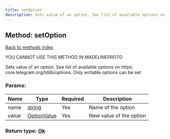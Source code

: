 ```yaml
---
title: setOption
description: Sets value of an option. See list of available options on https: core.telegram.org/tdlib/options. Only writable options can be set
---
```

## Method: setOption  
[Back to methods index](index.md)


YOU CANNOT USE THIS METHOD IN MADELINEPROTO


Sets value of an option. See list of available options on https: core.telegram.org/tdlib/options. Only writable options can be set

### Params:

| Name     |    Type       | Required | Description |
|----------|---------------|----------|-------------|
|name|[string](../types/string.md) | Yes|Name of the option|
|value|[OptionValue](../types/OptionValue.md) | Yes|New value of the option|


### Return type: [Ok](../types/Ok.md)

